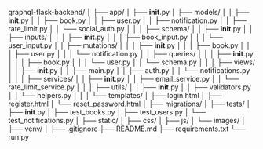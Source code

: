 graphql-flask-backend/
│
├── app/
│   ├── __init__.py
│   ├── models/
│   │   ├── __init__.py
│   │   ├── book.py
│   │   ├── user.py
│   │   ├── notification.py
│   │   ├── rate_limit.py
│   │   └── social_auth.py
│   │
│   ├── schema/
│   │   ├── __init__.py
│   │   ├── inputs/
│   │   │   ├── __init__.py
│   │   │   ├── book_input.py
│   │   │   └── user_input.py
│   │   ├── mutations/
│   │   │   ├── __init__.py
│   │   │   ├── book.py
│   │   │   ├── user.py
│   │   │   └── notification.py
│   │   ├── queries/
│   │   │   ├── __init__.py
│   │   │   ├── book.py
│   │   │   └── user.py
│   │   └── schema.py
│   │
│   ├── views/
│   │   ├── __init__.py
│   │   ├── main.py
│   │   ├── auth.py
│   │   └── notifications.py
│   │
│   ├── services/
│   │   ├── __init__.py
│   │   ├── email_service.py
│   │   └── rate_limit_service.py
│   │
│   ├── utils/
│   │   ├── __init__.py
│   │   ├── validators.py
│   │   └── helpers.py
│   │
│   └── templates/
│       ├── login.html
│       ├── register.html
│       └── reset_password.html
│
├── migrations/
│
├── tests/
│   ├── __init__.py
│   ├── test_books.py
│   ├── test_users.py
│   └── test_notifications.py
│
├── static/
│   ├── css/
│   ├── js/
│   └── images/
│
├── venv/
│
├── .gitignore
├── README.md
├── requirements.txt
└── run.py

